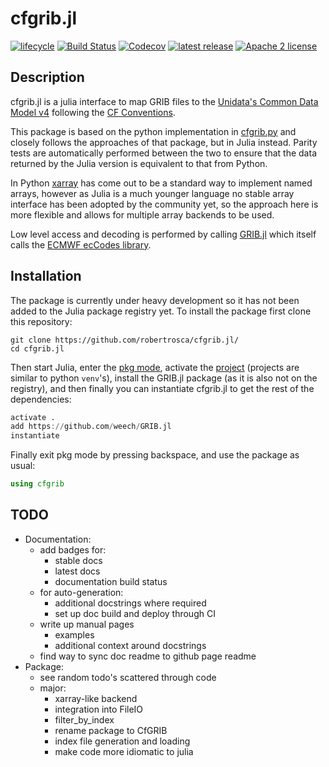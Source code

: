 # cfgrib.jl

[![lifecycle](https://www.repostatus.org/badges/latest/wip.svg)](https://www.repostatus.org/#wip)
[![Build Status](https://travis-ci.com/robertrosca/cfgrib.jl.svg?branch=dev)](https://travis-ci.com/robertrosca/cfgrib.jl)
[![Codecov](https://codecov.io/gh/robertrosca/cfgrib.jl/branch/dev/graph/badge.svg)](https://codecov.io/gh/robertrosca/cfgrib.jl)
[![latest release](https://img.shields.io/github/release/robertrosca/cfgrib.jl.svg)](https://github.com/robertrosca/cfgrib.jl/releases/latest)
[![Apache 2 license](https://img.shields.io/github/license/robertrosca/cfgrib.jl)](https://github.com/robertrosca/cfgrib.jl/blob/master/LICENSE)


## Description
cfgrib.jl is a julia interface to map GRIB files to the [Unidata's Common Data
Model v4](https://www.unidata.ucar.edu/software/thredds/current/netcdf-java/CDM/)
following the [CF Conventions](http://cfconventions.org).

This package is based on the python implementation in [cfgrib.py](https://github.com/ecmwf/cfgrib)
and closely follows the approaches of that package, but in Julia instead. Parity
tests are automatically performed between the two to ensure that the data
returned by the Julia version is equivalent to that from Python.

In Python [xarray](http://xarray.pydata.org) has come out to be a standard
way to implement named arrays, however as Julia is a much younger language no
stable array interface has been adopted by the community yet, so the approach
here is more flexible and allows for multiple array backends to be used.

Low level access and decoding is performed by calling [GRIB.jl](https://github.com/weech/GRIB.jl)
which itself calls the [ECMWF ecCodes library](https://software.ecmwf.int/wiki/display/ECC/).


## Installation
The package is currently under heavy development so it has not been added to the
Julia package registry yet. To install the package first clone this repository:

```shell
git clone https://github.com/robertrosca/cfgrib.jl/
cd cfgrib.jl
```

Then start Julia, enter the [pkg mode](https://docs.julialang.org/en/v1/stdlib/Pkg/),
activate the [project](https://julialang.github.io/Pkg.jl/stable/environments/)
(projects are similar to python `venv`'s), install the GRIB.jl package (as it is
also not on the registry), and then finally you can instantiate cfgrib.jl to get
the rest of the dependencies:

```julia
activate .
add https://github.com/weech/GRIB.jl
instantiate
```

Finally exit pkg mode by pressing backspace, and use the package as usual:

```julia
using cfgrib
```

## TODO

- Documentation:
  - add badges for:
    - stable docs
    - latest docs
    - documentation build status
  - for auto-generation:
    - additional docstrings where required
    - set up doc build and deploy through CI
  - write up manual pages
    - examples
    - additional context around docstrings
  - find way to sync doc readme to github page readme
- Package:
  - see random todo's scattered through code
  - major:
    - xarray-like backend
    - integration into FileIO
    - filter_by_index
    - rename package to CfGRIB
    - index file generation and loading
    - make code more idiomatic to julia
